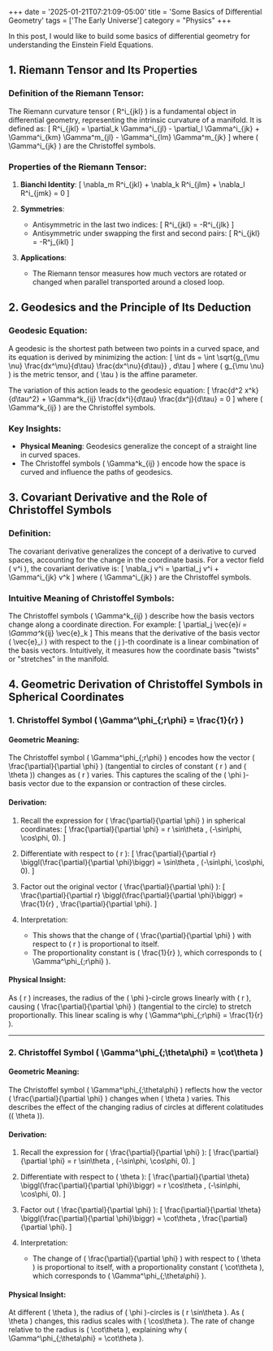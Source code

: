 +++
date = '2025-01-21T07:21:09-05:00'
title = 'Some Basics of Differential Geometry'
tags = ['The Early Universe']
category = "Physics"
+++

In this post, I would like to build some basics of differential geometry for understanding the Einstein Field Equations.

## 1. Riemann Tensor and Its Properties

### Definition of the Riemann Tensor:
The Riemann curvature tensor \( R^i_{jkl} \) is a fundamental object in differential geometry, representing the intrinsic curvature of a manifold. It is defined as:
\[
R^i_{jkl} = \partial_k \Gamma^i_{jl} - \partial_l \Gamma^i_{jk} + \Gamma^i_{km} \Gamma^m_{jl} - \Gamma^i_{lm} \Gamma^m_{jk}
\]
where \( \Gamma^i_{jk} \) are the Christoffel symbols.

### Properties of the Riemann Tensor:
1. **Bianchi Identity**:
   \[
   \nabla_m R^i_{jkl} + \nabla_k R^i_{jlm} + \nabla_l R^i_{jmk} = 0
   \]

2. **Symmetries**:
   - Antisymmetric in the last two indices:
     \[
     R^i_{jkl} = -R^i_{jlk}
     \]
   - Antisymmetric under swapping the first and second pairs:
     \[
     R^i_{jkl} = -R^j_{ikl}
     \]

3. **Applications**:
   - The Riemann tensor measures how much vectors are rotated or changed when parallel transported around a closed loop.


## 2. Geodesics and the Principle of Its Deduction

### Geodesic Equation:
A geodesic is the shortest path between two points in a curved space, and its equation is derived by minimizing the action:
\[
\int ds = \int \sqrt{g_{\mu \nu} \frac{dx^\mu}{d\tau} \frac{dx^\nu}{d\tau}} \, d\tau
\]
where \( g_{\mu \nu} \) is the metric tensor, and \( \tau \) is the affine parameter.

The variation of this action leads to the geodesic equation:
\[
\frac{d^2 x^k}{d\tau^2} + \Gamma^k_{ij} \frac{dx^i}{d\tau} \frac{dx^j}{d\tau} = 0
\]
where \( \Gamma^k_{ij} \) are the Christoffel symbols.

### Key Insights:
- **Physical Meaning**: Geodesics generalize the concept of a straight line in curved spaces.
- The Christoffel symbols \( \Gamma^k_{ij} \) encode how the space is curved and influence the paths of geodesics.


## 3. Covariant Derivative and the Role of Christoffel Symbols

### Definition:
The covariant derivative generalizes the concept of a derivative to curved spaces, accounting for the change in the coordinate basis. For a vector field \( v^i \), the covariant derivative is:
\[
\nabla_j v^i = \partial_j v^i + \Gamma^i_{jk} v^k
\]
where \( \Gamma^i_{jk} \) are the Christoffel symbols.

### Intuitive Meaning of Christoffel Symbols:
The Christoffel symbols \( \Gamma^k_{ij} \) describe how the basis vectors change along a coordinate direction. For example:
\[
\partial_j \vec{e}_i = \Gamma^k_{ij} \vec{e}_k 
\]
This means that the derivative of the basis vector \( \vec{e}_i \) with respect to the \( j \)-th coordinate is a linear combination of the basis vectors. Intuitively, it measures how the coordinate basis "twists" or "stretches" in the manifold.


## 4. Geometric Derivation of Christoffel Symbols in Spherical Coordinates

### 1. Christoffel Symbol \( \Gamma^\phi_{\;r\phi} = \frac{1}{r} \)

#### Geometric Meaning:
The Christoffel symbol \( \Gamma^\phi_{\;r\phi} \) encodes how the vector \( \frac{\partial}{\partial \phi} \) (tangential to circles of constant \( r \) and \( \theta \)) changes as \( r \) varies. This captures the scaling of the \( \phi \)-basis vector due to the expansion or contraction of these circles.

#### Derivation:
1. Recall the expression for \( \frac{\partial}{\partial \phi} \) in spherical coordinates:
   \[
   \frac{\partial}{\partial \phi} = r \sin\theta \, (-\sin\phi, \cos\phi, 0).
   \]

2. Differentiate with respect to \( r \):
   \[
   \frac{\partial}{\partial r} \biggl(\frac{\partial}{\partial \phi}\biggr) = \sin\theta \, (-\sin\phi, \cos\phi, 0).
   \]

3. Factor out the original vector \( \frac{\partial}{\partial \phi} \):
   \[
   \frac{\partial}{\partial r} \biggl(\frac{\partial}{\partial \phi}\biggr) = \frac{1}{r} \, \frac{\partial}{\partial \phi}.
   \]

4. Interpretation:
   - This shows that the change of \( \frac{\partial}{\partial \phi} \) with respect to \( r \) is proportional to itself.
   - The proportionality constant is \( \frac{1}{r} \), which corresponds to \( \Gamma^\phi_{\;r\phi} \).

#### Physical Insight:
As \( r \) increases, the radius of the \( \phi \)-circle grows linearly with \( r \), causing \( \frac{\partial}{\partial \phi} \) (tangential to the circle) to stretch proportionally. This linear scaling is why \( \Gamma^\phi_{\;r\phi} = \frac{1}{r} \).

---

### 2. Christoffel Symbol \( \Gamma^\phi_{\;\theta\phi} = \cot\theta \)

#### Geometric Meaning:
The Christoffel symbol \( \Gamma^\phi_{\;\theta\phi} \) reflects how the vector \( \frac{\partial}{\partial \phi} \) changes when \( \theta \) varies. This describes the effect of the changing radius of circles at different colatitudes (\( \theta \)).

#### Derivation:
1. Recall the expression for \( \frac{\partial}{\partial \phi} \):
   \[
   \frac{\partial}{\partial \phi} = r \sin\theta \, (-\sin\phi, \cos\phi, 0).
   \]

2. Differentiate with respect to \( \theta \):
   \[
   \frac{\partial}{\partial \theta} \biggl(\frac{\partial}{\partial \phi}\biggr) = r \cos\theta \, (-\sin\phi, \cos\phi, 0).
   \]

3. Factor out \( \frac{\partial}{\partial \phi} \):
   \[
   \frac{\partial}{\partial \theta} \biggl(\frac{\partial}{\partial \phi}\biggr) = \cot\theta \, \frac{\partial}{\partial \phi}.
   \]

4. Interpretation:
   - The change of \( \frac{\partial}{\partial \phi} \) with respect to \( \theta \) is proportional to itself, with a proportionality constant \( \cot\theta \), which corresponds to \( \Gamma^\phi_{\;\theta\phi} \).

#### Physical Insight:
At different \( \theta \), the radius of \( \phi \)-circles is \( r \sin\theta \). As \( \theta \) changes, this radius scales with \( \cos\theta \). The rate of change relative to the radius is \( \cot\theta \), explaining why \( \Gamma^\phi_{\;\theta\phi} = \cot\theta \).

